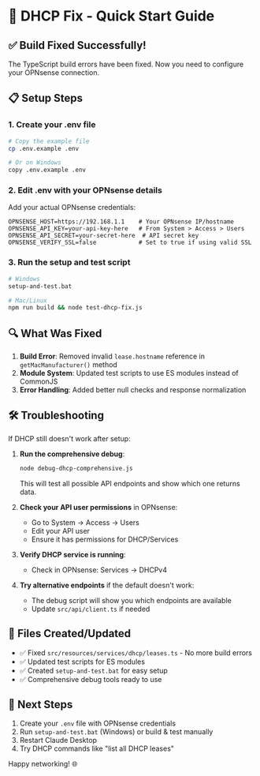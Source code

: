 # 🚀 DHCP Fix - Quick Start Guide

## ✅ Build Fixed Successfully!

The TypeScript build errors have been fixed. Now you need to configure your OPNsense connection.

## 📋 Setup Steps

### 1. Create your .env file
```bash
# Copy the example file
cp .env.example .env

# Or on Windows
copy .env.example .env
```

### 2. Edit .env with your OPNsense details
Add your actual OPNsense credentials:
```env
OPNSENSE_HOST=https://192.168.1.1    # Your OPNsense IP/hostname
OPNSENSE_API_KEY=your-api-key-here   # From System > Access > Users
OPNSENSE_API_SECRET=your-secret-here  # API secret key
OPNSENSE_VERIFY_SSL=false            # Set to true if using valid SSL
```

### 3. Run the setup and test script
```bash
# Windows
setup-and-test.bat

# Mac/Linux
npm run build && node test-dhcp-fix.js
```

## 🔍 What Was Fixed

1. **Build Error**: Removed invalid `lease.hostname` reference in `getMacManufacturer()` method
2. **Module System**: Updated test scripts to use ES modules instead of CommonJS
3. **Error Handling**: Added better null checks and response normalization

## 🛠️ Troubleshooting

If DHCP still doesn't work after setup:

1. **Run the comprehensive debug**:
   ```bash
   node debug-dhcp-comprehensive.js
   ```
   This will test all possible API endpoints and show which one returns data.

2. **Check your API user permissions** in OPNsense:
   - Go to System → Access → Users
   - Edit your API user
   - Ensure it has permissions for DHCP/Services

3. **Verify DHCP service is running**:
   - Check in OPNsense: Services → DHCPv4

4. **Try alternative endpoints** if the default doesn't work:
   - The debug script will show you which endpoints are available
   - Update `src/api/client.ts` if needed

## 📝 Files Created/Updated

- ✅ Fixed `src/resources/services/dhcp/leases.ts` - No more build errors
- ✅ Updated test scripts for ES modules
- ✅ Created `setup-and-test.bat` for easy setup
- ✅ Comprehensive debug tools ready to use

## 🎯 Next Steps

1. Create your `.env` file with OPNsense credentials
2. Run `setup-and-test.bat` (Windows) or build & test manually
3. Restart Claude Desktop
4. Try DHCP commands like "list all DHCP leases"

Happy networking! 🌐
